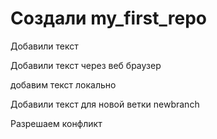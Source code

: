 ﻿# Создали my_first_repo

Добавили текст

Добавили текст через веб браузер

добавим текст локально

Добавили текст для новой ветки newbranch

Разрешаем конфликт
